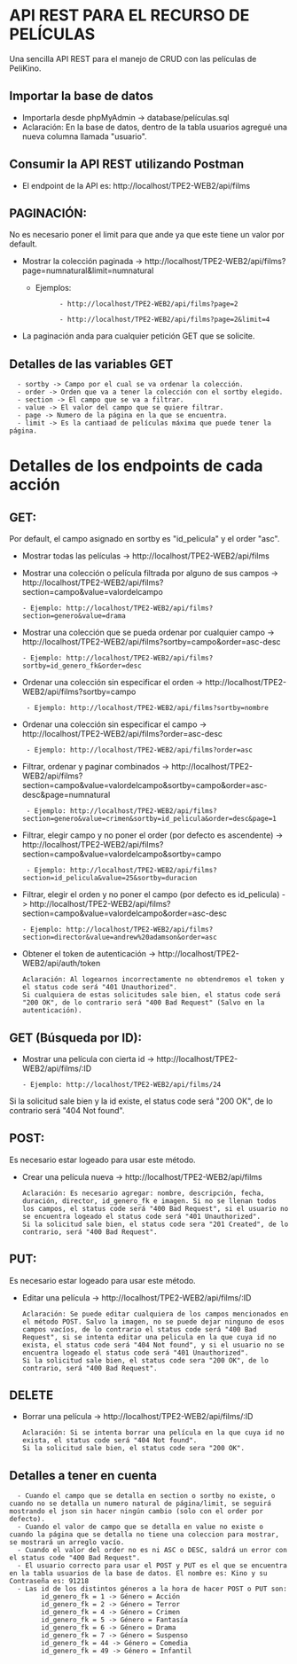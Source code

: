 # API REST PARA EL RECURSO DE PELÍCULAS

Una sencilla API REST para el manejo de CRUD con las películas de PeliKino.
## Importar la base de datos
- Importarla desde phpMyAdmin -> database/películas.sql
- Aclaración: En la base de datos, dentro de la tabla usuarios agregué una nueva columna llamada "usuario".

## Consumir la API REST utilizando Postman
- El endpoint de la API es: http://localhost/TPE2-WEB2/api/films

## PAGINACIÓN:

No es necesario poner el limit para que ande ya que este tiene un valor por default.
- Mostrar la colección paginada -> http://localhost/TPE2-WEB2/api/films?page=numnatural&limit=numnatural

   - Ejemplos: 
   
               - http://localhost/TPE2-WEB2/api/films?page=2
               
               - http://localhost/TPE2-WEB2/api/films?page=2&limit=4
               
- La paginación anda para cualquier petición GET que se solicite.

## Detalles de las variables GET

      - sortby -> Campo por el cual se va ordenar la colección.
      - order -> Orden que va a tener la colección con el sortby elegido.
      - section -> El campo que se va a filtrar.
      - value -> El valor del campo que se quiere filtrar.
      - page -> Numero de la página en la que se encuentra.
      - limit -> Es la cantiaad de películas máxima que puede tener la página.
     
# Detalles de los endpoints de cada acción

## GET:

Por default, el campo asignado en sortby es "id_pelicula" y el order "asc".
- Mostrar todas las películas -> http://localhost/TPE2-WEB2/api/films
- Mostrar una colección o película filtrada por alguno de sus campos -> http://localhost/TPE2-WEB2/api/films?section=campo&value=valordelcampo

      - Ejemplo: http://localhost/TPE2-WEB2/api/films?section=genero&value=drama
- Mostrar una colección que se pueda ordenar por cualquier campo -> http://localhost/TPE2-WEB2/api/films?sortby=campo&order=asc-desc

      - Ejemplo: http://localhost/TPE2-WEB2/api/films?sortby=id_genero_fk&order=desc
- Ordenar una colección sin especificar el orden -> http://localhost/TPE2-WEB2/api/films?sortby=campo 

       - Ejemplo: http://localhost/TPE2-WEB2/api/films?sortby=nombre
- Ordenar una colección sin especificar el campo -> http://localhost/TPE2-WEB2/api/films?order=asc-desc

       - Ejemplo: http://localhost/TPE2-WEB2/api/films?order=asc
  
- Filtrar, ordenar y paginar combinados -> http://localhost/TPE2-WEB2/api/films?section=campo&value=valordelcampo&sortby=campo&order=asc-desc&page=numnatural

       - Ejemplo: http://localhost/TPE2-WEB2/api/films?section=genero&value=crimen&sortby=id_pelicula&order=desc&page=1
- Filtrar, elegir campo y no poner el order (por defecto es ascendente) -> http://localhost/TPE2-WEB2/api/films?section=campo&value=valordelcampo&sortby=campo

       - Ejemplo: http://localhost/TPE2-WEB2/api/films?section=id_pelicula&value=25&sortby=duracion
- Filtrar, elegir el orden y no poner el campo (por defecto es id_pelicula) -> http://localhost/TPE2-WEB2/api/films?section=campo&value=valordelcampo&order=asc-desc

      - Ejemplo: http://localhost/TPE2-WEB2/api/films?section=director&value=andrew%20adamson&order=asc
- Obtener el token de autenticación -> http://localhost/TPE2-WEB2/api/auth/token  
      
      Aclaración: Al logearnos incorrectamente no obtendremos el token y el status code será "401 Unauthorized".
      Si cualquiera de estas solicitudes sale bien, el status code será "200 OK", de lo contrario será "400 Bad Request" (Salvo en la autenticación).

## GET (Búsqueda por ID):

- Mostrar una película con cierta id -> http://localhost/TPE2-WEB2/api/films/:ID

      - Ejemplo: http://localhost/TPE2-WEB2/api/films/24
Si la solicitud sale bien y la id existe, el status code será "200 OK", de lo contrario será "404 Not found".

## POST: 

Es necesario estar logeado para usar este método.
- Crear una película nueva -> http://localhost/TPE2-WEB2/api/films 

      Aclaración: Es necesario agregar: nombre, descripción, fecha, duración, director, id_genero_fk e imagen. Si no se llenan todos los campos, el status code será "400 Bad Request", si el usuario no se encuentra logeado el status code será "401 Unauthorized".
      Si la solicitud sale bien, el status code sera "201 Created", de lo contrario, será "400 Bad Request".

## PUT:

Es necesario estar logeado para usar este método.
- Editar una película -> http://localhost/TPE2-WEB2/api/films/:ID 

      Aclaración: Se puede editar cualquiera de los campos mencionados en el método POST. Salvo la imagen, no se puede dejar ninguno de esos campos vacíos, de lo contrario el status code será "400 Bad Request", si se intenta editar una pelicula en la que cuya id no exista, el status code será "404 Not found", y si el usuario no se encuentra logeado el status code será "401 Unauthorized".
      Si la solicitud sale bien, el status code sera "200 OK", de lo contrario, será "400 Bad Request".

## DELETE 

- Borrar una película -> http://localhost/TPE2-WEB2/api/films/:ID    
                                                                                                    
      Aclaración: Si se intenta borrar una película en la que cuya id no exista, el status code será "404 Not found".
      Si la solicitud sale bien, el status code sera "200 OK".

## Detalles a tener en cuenta

      - Cuando el campo que se detalla en section o sortby no existe, o cuando no se detalla un numero natural de página/limit, se seguirá mostrando el json sin hacer ningún cambio (solo con el order por defecto).
      - Cuando el valor de campo que se detalla en value no existe o cuando la página que se detalla no tiene una coleccion para mostrar, se mostrará un arreglo vacío.
      - Cuando el valor del order no es ni ASC o DESC, saldrá un error con el status code "400 Bad Request".
      - El usuario correcto para usar el POST y PUT es el que se encuentra en la tabla usuarios de la base de datos. El nombre es: Kino y su Contraseña es: 91218
      - Las id de los distintos géneros a la hora de hacer POST o PUT son:
            id_genero_fk = 1 -> Género = Acción
            id_genero_fk = 2 -> Género = Terror
            id_genero_fk = 4 -> Género = Crimen
            id_genero_fk = 5 -> Género = Fantasía
            id_genero_fk = 6 -> Género = Drama
            id_genero_fk = 7 -> Género = Suspenso
            id_genero_fk = 44 -> Género = Comedia
            id_genero_fk = 49 -> Género = Infantil
